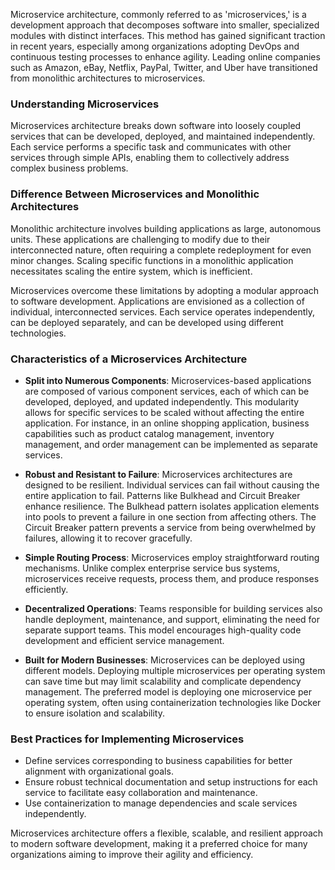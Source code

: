 Microservice architecture, commonly referred to as 'microservices,' is a development approach that decomposes software into smaller, specialized modules with distinct interfaces. This method has gained significant traction in recent years, especially among organizations adopting DevOps and continuous testing processes to enhance agility. Leading online companies such as Amazon, eBay, Netflix, PayPal, Twitter, and Uber have transitioned from monolithic architectures to microservices.

### Understanding Microservices

Microservices architecture breaks down software into loosely coupled services that can be developed, deployed, and maintained independently. Each service performs a specific task and communicates with other services through simple APIs, enabling them to collectively address complex business problems.

### Difference Between Microservices and Monolithic Architectures

Monolithic architecture involves building applications as large, autonomous units. These applications are challenging to modify due to their interconnected nature, often requiring a complete redeployment for even minor changes. Scaling specific functions in a monolithic application necessitates scaling the entire system, which is inefficient.

Microservices overcome these limitations by adopting a modular approach to software development. Applications are envisioned as a collection of individual, interconnected services. Each service operates independently, can be deployed separately, and can be developed using different technologies.

### Characteristics of a Microservices Architecture

- **Split into Numerous Components**: Microservices-based applications are composed of various component services, each of which can be developed, deployed, and updated independently. This modularity allows for specific services to be scaled without affecting the entire application. For instance, in an online shopping application, business capabilities such as product catalog management, inventory management, and order management can be implemented as separate services.

- **Robust and Resistant to Failure**: Microservices architectures are designed to be resilient. Individual services can fail without causing the entire application to fail. Patterns like Bulkhead and Circuit Breaker enhance resilience. The Bulkhead pattern isolates application elements into pools to prevent a failure in one section from affecting others. The Circuit Breaker pattern prevents a service from being overwhelmed by failures, allowing it to recover gracefully.

- **Simple Routing Process**: Microservices employ straightforward routing mechanisms. Unlike complex enterprise service bus systems, microservices receive requests, process them, and produce responses efficiently.

- **Decentralized Operations**: Teams responsible for building services also handle deployment, maintenance, and support, eliminating the need for separate support teams. This model encourages high-quality code development and efficient service management.

- **Built for Modern Businesses**: Microservices can be deployed using different models. Deploying multiple microservices per operating system can save time but may limit scalability and complicate dependency management. The preferred model is deploying one microservice per operating system, often using containerization technologies like Docker to ensure isolation and scalability.

### Best Practices for Implementing Microservices

- Define services corresponding to business capabilities for better alignment with organizational goals.
- Ensure robust technical documentation and setup instructions for each service to facilitate easy collaboration and maintenance.
- Use containerization to manage dependencies and scale services independently.

Microservices architecture offers a flexible, scalable, and resilient approach to modern software development, making it a preferred choice for many organizations aiming to improve their agility and efficiency.